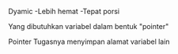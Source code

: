 Dyamic
-Lebih hemat
-Tepat porsi

Yang dibutuhkan variabel dalam bentuk "pointer"

Pointer
Tugasnya menyimpan alamat variabel lain
